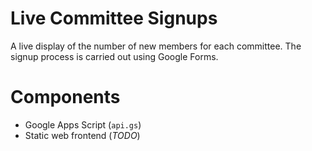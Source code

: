 # Live Committee Signups
A live display of the number of new members for each committee.
The signup process is carried out using Google Forms.

# Components
* Google Apps Script (`api.gs`)
* Static web frontend (_TODO_)
